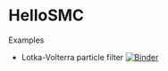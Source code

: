 # HelloSMC

Examples 

- Lotka-Volterra particle filter [![Binder](https://mybinder.org/badge_logo.svg)](https://mybinder.org/v2/gh/bonStats/HelloSMC.jl/HEAD?labpath=examples%2Fpf-lotka-volterra.ipynb)
